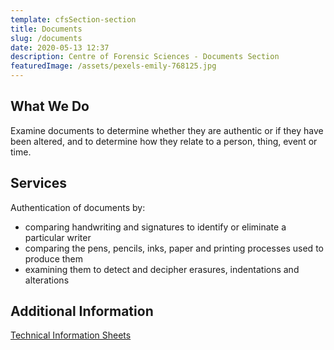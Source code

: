 ```yaml
---
template: cfsSection-section
title: Documents
slug: /documents
date: 2020-05-13 12:37
description: Centre of Forensic Sciences - Documents Section
featuredImage: /assets/pexels-emily-768125.jpg
---
```

## What We Do

Examine documents to determine whether they are authentic or if they have been altered, and to determine how they relate to a person, thing, event or time.

## Services

Authentication of documents by:

* comparing handwriting and signatures to identify or eliminate a particular writer
* comparing the pens, pencils, inks, paper and printing processes used to produce them
* examining them to detect and decipher erasures, indentations and alterations

## Additional Information

[Technical Information Sheets](https://www.mcscs.jus.gov.on.ca/english/centre_forensic/InformationforInvestigatorsSubmitters/TechnicalInformationSheets/Documents/CFS_docs_tech.html)